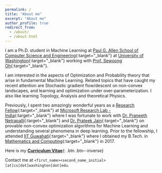 ```yaml
---
permalink: /
title: "About me"
excerpt: "About me"
author_profile: true
redirect_from: 
  - /about/
  - /about.html
---
```


I am a Ph.D. student in Machine Learning at [Paul G. Allen School of Computer Science and Engineering](https://www.cs.washington.edu/){:target="_blank"} at [University of Washington](https://www.washington.edu/){:target="_blank"} working with [Prof. Sewoong Oh](https://homes.cs.washington.edu/~sewoong/){:target="_blank"}.

I am interested in the aspects of Optimization and Probability theory that arise in fundamental Machine Learning. Related topics that have caught my recent attention are Stochastic gradient flow/descent on non-convex landscapes, and learning and optimization under over-parameterization. I also like learning Topology, Analysis and theoretical Physics.

Previously, I spent two amazingly wonderful years as a [Research Fellow](https://www.microsoft.com/en-us/research/lab/microsoft-research-india/research-fellow-program/?#){:target="_blank"} at [Microsoft Research Lab - India](https://www.microsoft.com/en-us/research/lab/microsoft-research-india/){:target="_blank"} where I was fortunate to work with [Dr. Praneeth Netrapalli](https://praneethnetrapalli.org/){:target="_blank"} and [Dr. Prateek Jain](http://www.prateekjain.org/){:target="_blank"} on provable non-convex optimization algorithms for Machine Learning and understanding several phenomena in deep learning. Prior to the fellowship, I attended [IIT Guwahati](http://www.iitg.ernet.in/){:target="_blank"} where I obtained my B.Tech. in [Mathematics and Computing](https://www.iitg.ernet.in/maths/acads/btech_struct.php){:target="_blank"} in 2017.

Here is my [__Curriculum Vitae__](\files\Raghav_CV.pdf){: .btn .btn--inverse}

Contact me at `<first_name><second_name_initial>[at]cs[dot]washington[dot]edu`.
